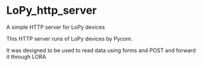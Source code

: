 # LoPy_http_server
A simple HTTP server for LoPy devices 

This HTTP server runs of LoPy devices by Pycom. 

It was designed to be used to read data using forms and POST and forward it through LORA
